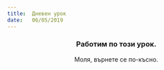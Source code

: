 ```yaml
---
title:  Дневен урок
date:   06/05/2019
---
```


### <center>Работим по този урок.</center>
<center>Моля, върнете се по-късно.</center>
